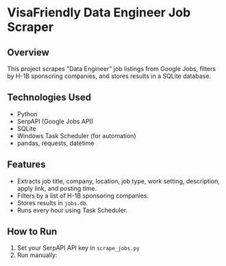 # VisaFriendly Data Engineer Job Scraper

## Overview
This project scrapes "Data Engineer" job listings from Google Jobs, filters by H-1B sponsoring companies, and stores results in a SQLite database.

## Technologies Used
- Python
- SerpAPI (Google Jobs API)
- SQLite
- Windows Task Scheduler (for automation)
- pandas, requests, datetime

## Features
- Extracts job title, company, location, job type, work setting, description, apply link, and posting time.
- Filters by a list of H-1B sponsoring companies.
- Stores results in `jobs.db`.
- Runs every hour using Task Scheduler.

## How to Run
1. Set your SerpAPI API key in `scrape_jobs.py`
2. Run manually:

